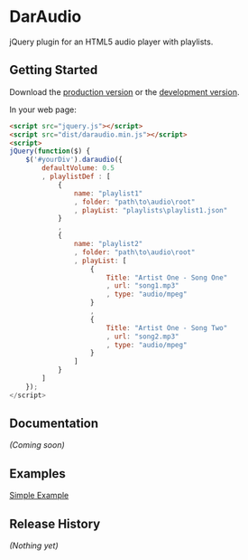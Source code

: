 # DarAudio

jQuery plugin for an HTML5 audio player with playlists.

## Getting Started
Download the [production version][min] or the [development version][max].

[min]: https://raw.github.com/darrenmce/dar-audio/master/dist/daraudio.min.js
[max]: https://raw.github.com/darrenmce/dar-audio/master/dist/daraudio.js

In your web page:

```html
<script src="jquery.js"></script>
<script src="dist/daraudio.min.js"></script>
<script>
jQuery(function($) {
    $('#yourDiv').daraudio({
        defaultVolume: 0.5
        , playlistDef : [
            {
                name: "playlist1"
                , folder: "path\to\audio\root"
                , playList: "playlists\playlist1.json"
            }
            ,
            {
                name: "playlist2"
                , folder: "path\to\audio\root"
                , playList: [
                    {
                        Title: "Artist One - Song One"
                        , url: "song1.mp3"
                        , type: "audio/mpeg"
                    }
                    ,
                    {
                        Title: "Artist One - Song Two"
                        , url: "song2.mp3"
                        , type: "audio/mpeg"
                    }
                ]
            }
        ]
    });
</script>
```

## Documentation
_(Coming soon)_

## Examples
[Simple Example][darmce]

[darmce]: http://www.darmce.com/sites/dar-audio/examples/example.html

## Release History
_(Nothing yet)_
